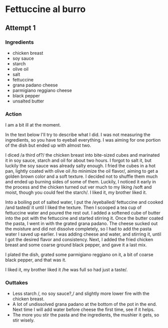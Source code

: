 # Fettuccine al burro

## Attempt 1

### Ingredients

* chicken breast
* soy sauce
* starch
* olive oil
* salt
* fettuccine
* grana padano cheese
* parmigiano reggiano cheese
* black pepper
* unsalted butter

### Action

I am a bit ill at the moment.

In the text below I'll try to describe what I did. I was not measuring the ingredients, 
so you have to eyeball everything. I was aiming for one portion of the dish but ended up
with almost two.

I diced /a third of?/ the chicken breast into bite-sized cubes and marinated it in soy sauce, 
starch and oil for about two hours. I forgot to salt it, but luckily the soy sauce was already 
salty enough. I fried the cubes in a hot pan, lightly coated with olive oil /to minimize the 
oil flavor/, aiming to get a golden brown color and a soft texture. I decided not to shuffle 
them much and ended up burning sides of some of them. Luckily, I noticed it early in the process 
and the chicken turned out ver much to my liking /soft and moist, though you could feel the 
starch/. I liked it, my brother liked it.

Into a boiling pot of salted water,  I put the /eyeballed/ fettuccine and cooked /and tasted/ it 
until I liked the texture. Then I scooped a tea cup of fettuccine water and poured the rest out.
I added a softened cube of butter into the pot with the fettuccine and started stirring it. Once
the butter coated the pasta, I went in with the grated grana padano. The cheese sucked out the 
moisture and did not dissolve completely, so I had to add the pasta water I saved up earlier. 
I was adding cheese and water, and stirring it, until I got the desired flavor and consistency. 
Next, I added the fried chicken breast and some coarse ground black pepper, and gave it a last mix. 

I plated the dish, grated some parmigiano reggiano on it, a bit of coarse black pepper, and that 
was it.

I liked it, my brother liked it /he was full so had just a taste/.

### Outtakes

* Less starch /, no soy sauce?,/ and slightly more lower fire with the chicken breast.
* A lot of undissolved grana padano at the bottom of the pot in the end. Next time I will 
  add water before cheese the first time, see if it helps.
* The more you stir the pasta and the ingredients, the mushier it gets, so stir wisely.
